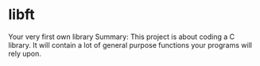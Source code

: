 # libft
Your very first own library
Summary:
This project is about coding a C library.
It will contain a lot of general purpose functions your programs will rely upon.

